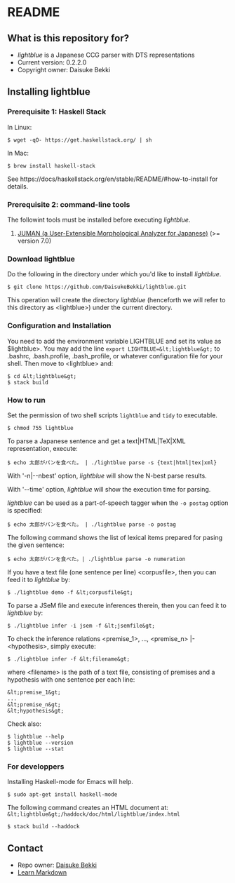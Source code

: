 # README
## What is this repository for?

* *lightblue* is a Japanese CCG parser with DTS representations
* Current version: 0.2.2.0
* Copyright owner: Daisuke Bekki


## Installing lightblue
### Prerequisite 1: Haskell Stack
In Linux:
```
$ wget -qO- https://get.haskellstack.org/ | sh
```
In Mac:
```
$ brew install haskell-stack
```
See https://docs/haskellstack.org/en/stable/README/#how-to-install for details.

### Prerequisite 2: command-line tools
The followint tools must be installed before executing *lightblue*.

  1. [JUMAN (a User-Extensible Morphological Analyzer for Japanese)](http://nlp.ist.i.kyoto-u.ac.jp/EN/index.php?JUMAN) (>= version 7.0)

[//]: # (1. blas and lapack )
[//]: # (`sudo apt-get install libblas-dev liblapack-dev` )

### Download lightblue
Do the following in the directory under which you'd like to install *lightblue*.
```
$ git clone https://github.com/DaisukeBekki/lightblue.git
```
This operation will create the directory *lightblue* (henceforth we will refer to this directory as &lt;lightblue&gt;) under the current directory.

### Configuration and Installation
You need to add the environment variable LIGHTBLUE and set its value as $lightblue>.  You may add the line `export LIGHTBLUE=&lt;lightblue&gt;` to .bashrc, .bash.profile, .bash_profile, or whatever configuration file for your shell.  Then move to &lt;lightblue&gt; and:
```
$ cd &lt;lightblue&gt;
$ stack build
```

### How to run
Set the permission of two shell scripts `lightblue` and `tidy` to executable.
```
$ chmod 755 lightblue
```

To parse a Japanese sentence and get a text|HTML|TeX|XML representation, execute:
```
$ echo 太郎がパンを食べた。 | ./lightblue parse -s {text|html|tex|xml}
```

With '-n|--nbest' option, *lightblue* will show the N-best parse results.

With '--time' option, *lightblue* will show the execution time for parsing.

*lightblue* can be used as a part-of-speech tagger when the `-o postag` option is specified:
```
$ echo 太郎がパンを食べた。 | ./lightblue parse -o postag
```

The following command shows the list of lexical items prepared for pasing the given sentence:
```
$ echo 太郎がパンを食べた。| ./lightblue parse -o numeration
```

If you have a text file (one sentence per line) &lt;corpusfile&gt;, then you can feed it to *lightblue* by:
```
$ ./lightblue demo -f &lt;corpusfile&gt;
```

To parse a JSeM file and execute inferences therein, then you can feed it to *lightblue* by:
```
$ ./lightblue infer -i jsem -f &lt;jsemfile&gt;
```

To check the inference relations &lt;premise_1&gt;, ..., &lt;premise_n&gt; |- &lt;hypothesis&gt;, simply execute:
```
$ ./lightblue infer -f &lt;filename&gt;
```
where &lt;filename&gt; is the path of a text file, consisting of premises and a hypothesis with one sentence per each line:
```
&lt;premise_1&gt;
...
&lt;premise_n&gt;
&lt;hypothesis&gt;
```

Check also:
```
$ lightblue --help
$ lightblue --version
$ lightblue --stat
```

### For developpers ###
Installing Haskell-mode for Emacs will help.
```
$ sudo apt-get install haskell-mode
```

The following command creates an HTML document at: `&lt;lightblue&gt;/haddock/doc/html/lightblue/index.html`

```
$ stack build --haddock
```

## Contact ##

* Repo owner: [Daisuke Bekki](http://www.is.ocha.ac.jp/~bekki/)
* [Learn Markdown](https://bitbucket.org/tutorials/markdowndemo)
